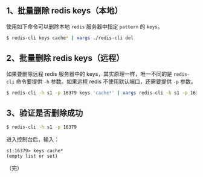 ## 1、批量删除 redis keys（本地）

使用如下命令可以删除本地 `redis` 服务器中指定 `pattern` 的 `keys`。

```sh
$ redis-cli keys cache* | xargs ./redis-cli del
```



## 2、批量删除 redis keys（远程）

如果要删除远程 redis 服务器中的 keys，其实原理一样，唯一不同的是 `redis-cli` 命令要提供 `-h` 参数。如果远程 redis 不使用默认端口，还需要提供 `-p` 参数。

```sh
$ redis-cli -h s1 -p 16379 keys 'cache*' | xargs redis-cli -h s1 -p 16379 del
```



## 3、验证是否删除成功

```sh
$ redis-cli -h s1 -p 16379
```

进入控制台后，输入：

```redis
s1:16379> keys cache*
(empty list or set)
```



（完）







